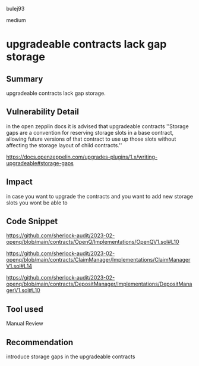 bulej93

medium

# upgradeable contracts lack gap storage

## Summary
upgradeable contracts lack gap storage.
## Vulnerability Detail
in the open zepplin docs it is advised that upgradeable contracts ''Storage gaps are a convention for reserving storage slots in a base contract, allowing future versions of that contract to use up those slots without affecting the storage layout of child contracts.''

https://docs.openzeppelin.com/upgrades-plugins/1.x/writing-upgradeable#storage-gaps
## Impact
in case you want to upgrade the contracts and you want to add new storage slots you wont be able to
## Code Snippet
https://github.com/sherlock-audit/2023-02-openq/blob/main/contracts/OpenQ/Implementations/OpenQV1.sol#L10

https://github.com/sherlock-audit/2023-02-openq/blob/main/contracts/ClaimManager/Implementations/ClaimManagerV1.sol#L14

https://github.com/sherlock-audit/2023-02-openq/blob/main/contracts/DepositManager/Implementations/DepositManagerV1.sol#L10
## Tool used

Manual Review

## Recommendation
introduce storage gaps in the upgradeable contracts 